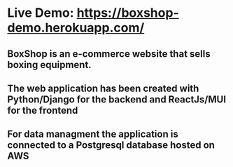# Live Demo: https://boxshop-demo.herokuapp.com/

## BoxShop is an e-commerce website that sells boxing equipment. 
## The web application has been created with Python/Django for the backend and ReactJs/MUI for the frontend
## For data managment the application is connected to a Postgresql database hosted on AWS
